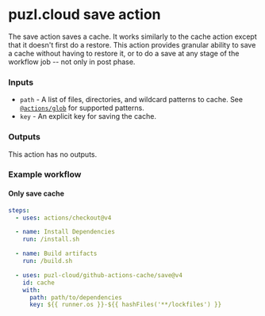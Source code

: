 # puzl.cloud save action

The save action saves a cache. It works similarly to the cache action except that it doesn't first do a restore. This
action provides granular ability to save a cache without having to restore it, or to do a save at any stage of the
workflow job -- not only in post phase.

### Inputs

* `path` - A list of files, directories, and wildcard patterns to cache. See [
  `@actions/glob`](https://github.com/actions/toolkit/tree/main/packages/glob) for supported patterns.
* `key` - An explicit key for saving the cache.

### Outputs

This action has no outputs.

### Example workflow

#### Only save cache

```yaml
steps:
  - uses: actions/checkout@v4

  - name: Install Dependencies
    run: /install.sh

  - name: Build artifacts
    run: /build.sh

  - uses: puzl-cloud/github-actions-cache/save@v4
    id: cache
    with:
      path: path/to/dependencies
      key: ${{ runner.os }}-${{ hashFiles('**/lockfiles') }}
```